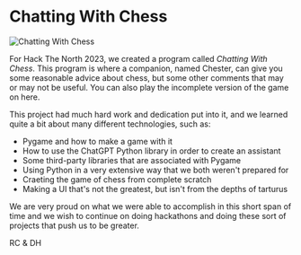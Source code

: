 # Chatting With Chess

![Chatting With Chess](https://github.com/InterestingError0/Chess/assets/79717436/ab6e24b5-d5f3-4edf-8ba9-c98c7fe9325b)


For Hack The North 2023, we created a program called _Chatting With Chess_.  This program is where a companion, named Chester, can give you some reasonable advice about chess, but some other comments that may or may not be useful. You can also play the incomplete version of the game on here.

This project had much hard work and dedication put into it, and we learned quite a bit about many different technologies, such as:

- Pygame and how to make a game with it
- How to use the ChatGPT Python library in order to create an assistant
- Some third-party libraries that are associated with Pygame
- Using Python in a very extensive way that we both weren't prepared for
- Craeting the game of chess from complete scratch
- Making a UI that's not the greatest, but isn't from the depths of tarturus

We are very proud on what we were able to accomplish in this short span of time and we wish to continue on doing hackathons and doing these sort of projects that push us to be greater.

RC & DH
